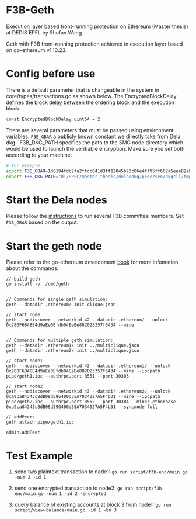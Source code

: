 # F3B-Geth
Execution layer based front-running protection on Ethereum (Master thesis) at DEDIS EPFL by Shufan Wang.

Geth with F3B front-running protection achieved in execution layer based on go-ethereum v1.10.23.

# Config before use
There is a default parameter that is changeable in the system in core/types/transactions.go as shown below. The EncryptedBlockDelay defines the block delay between the ordering block and the execution block.
```
const EncryptedBlockDelay uint64 = 2
```

There are several parameters that must be passed using environment variables. `F3B_GBAR` a publicly known constant we directly take from Dela dkg. `F3B_DKG_PATH specifies the path to the SMC node directory which would be used to launch the verifiable encryption. Make sure you set both according to your machine.

```sh
# for example
export F3B_GBAR=1d0194fdc2fa2ffcc041d3ff12045b73c86e4ff95ff662a5eee82abdf44a53c7
export F3B_DKG_PATH="D:/EPFL/master_thesis/dela/dkg/pedersen/dkgcli/tmp/node1/"
```

# Start the Dela nodes
Please follow the [instructions](https://github.com/Mahsa-Bastankhah/dela/tree/5593c8d782ae14910343212447956d8b46ea958b/dkg/pedersen/dkgcli) to run several F3B committee members.
Set `F3B_GBAR` based on the output.

# Start the geth node

Please refer to the go-ethereum development [book](https://goethereumbook.org/) for more infomation about the commands.

```
// build geth
go install -v ./cmd/geth


// Commands for single geth simulation:
geth --datadir .ethereum/ init clique.json

// start node
geth --nodiscover --networkid 42 --datadir .ethereum/ --unlock 0x280F6B48E4d9aEe0Efdb04EeBe882023357f6434 --mine


// Commands for multiple geth simulation:
geth --datadir .ethereum1/ init ../multiclique.json
geth --datadir .ethereum2/ init ../multiclique.json

// start node1
geth --nodiscover --networkid 43 --datadir .ethereum1/ --unlock 0x280F6B48E4d9aEe0Efdb04EeBe882023357f6434 --mine --ipcpath pipe/geth1.ipc --authrpc.port 8551 --port 30303

// start node2
geth --nodiscover --networkid 43 --datadir .ethereum2/ --unlock 0xa9ca84343c8dB08d596400d35A7034027A5F4b31 --mine --ipcpath pipe/geth2.ipc --authrpc.port 8552 --port 30304 --miner.etherbase 0xa9ca84343c8dB08d596400d35A7034027A5F4b31 --syncmode full

// addPeers
geth attach pipe/geth1.ipc

admin.addPeer

```

# Test Example

1. send two plaintext transaction to node1:
```go run script/f3b-enc/main.go -num 2 -id 1```

1. send one encrypted transaction to node2: 
```go run script/f3b-enc/main.go -num 1 -id 2 -encrypted```

1. query balance of existing accounts at block 3 from node1:
```go run script/view-balance/main.go -id 1 -bn 3```

